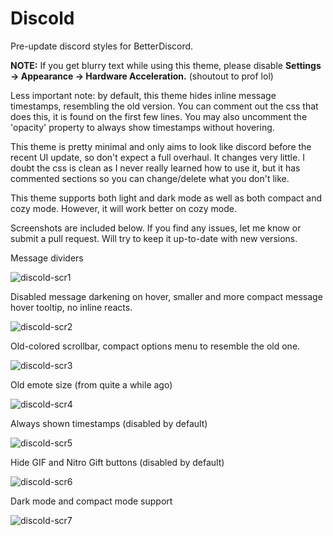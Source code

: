 # Discold
Pre-update discord styles for BetterDiscord.

**NOTE:** If you get blurry text while using this theme, please disable **Settings -> Appearance -> Hardware Acceleration.** (shoutout to prof lol)

Less important note: by default, this theme hides inline message timestamps, resembling the old version. You can comment out the css that does this, it is found on the first few lines. You may also uncomment the 'opacity' property to always show timestamps without hovering.

This theme is pretty minimal and only aims to look like discord before the recent UI update, so don't expect a full overhaul. It changes very little.
I doubt the css is clean as I never really learned how to use it, but it has commented sections so you can change/delete what you don't like.

This theme supports both light and dark mode as well as both compact and cozy mode. However, it will work better on cozy mode.

Screenshots are included below. If you find any issues, let me know or submit a pull request. Will try to keep it up-to-date with new versions.

Message dividers

![discold-scr1](https://user-images.githubusercontent.com/14810839/73986734-5acc6000-490c-11ea-8726-7bedcd5bf963.png)

Disabled message darkening on hover, smaller and more compact message hover tooltip, no inline reacts.

![discold-scr2](https://user-images.githubusercontent.com/14810839/73986050-b3026280-490a-11ea-8580-12d08448062a.png)

Old-colored scrollbar, compact options menu to resemble the old one.

![discold-scr3](https://user-images.githubusercontent.com/14810839/73986193-fceb4880-490a-11ea-9fc0-bd9cac56396d.png)

Old emote size (from quite a while ago)

![discold-scr4](https://user-images.githubusercontent.com/14810839/73986296-3de35d00-490b-11ea-9979-f5a1b2bc227c.png)

Always shown timestamps (disabled by default)

![discold-scr5](https://user-images.githubusercontent.com/14810839/73986584-fdd0aa00-490b-11ea-9e47-8db0aba1268c.png)

Hide GIF and Nitro Gift buttons (disabled by default)

![discold-scr6](https://user-images.githubusercontent.com/14810839/73986876-beef2400-490c-11ea-9cfd-3eea88339c2f.png)

Dark mode and compact mode support

![discold-scr7](https://user-images.githubusercontent.com/14810839/73987209-9ca9d600-490d-11ea-9f26-e32b56208d87.png)
